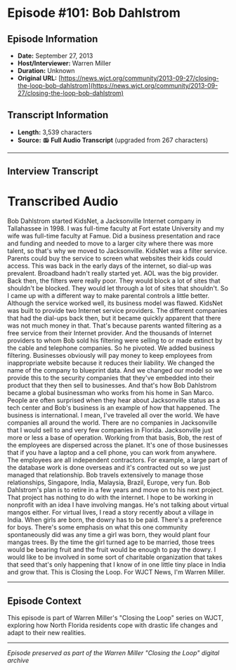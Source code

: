 # Episode #101: Bob Dahlstrom



## Episode Information

- **Date:** September 27, 2013
- **Host/Interviewer:** Warren Miller
- **Duration:** Unknown
- **Original URL:** [https://news.wjct.org/community/2013-09-27/closing-the-loop-bob-dahlstrom](https://news.wjct.org/community/2013-09-27/closing-the-loop-bob-dahlstrom)

## Transcript Information

- **Length:** 3,539 characters
- **Source:** 📻 **Full Audio Transcript** (upgraded from 267 characters)

---

## Interview Transcript

# Transcribed Audio
Bob Dahlstrom started KidsNet, a Jacksonville Internet company in Tallahassee in 1998. I was full-time faculty at Fort estate University and my wife was full-time faculty at Famue. Did a business presentation and race and funding and needed to move to a larger city where there was more talent, so that's why we moved to Jacksonville. KidsNet was a filter service. Parents could buy the service to screen what websites their kids could access. This was back in the early days of the internet, so dial-up was prevalent. Broadband hadn't really started yet. AOL was the big provider. Back then, the filters were really poor. They would block a lot of sites that shouldn't be blocked. They would let through a lot of sites that shouldn't. So I came up with a different way to make parental controls a little better. Although the service worked well, its business model was flawed. KidsNet was built to provide two Internet service providers. The different companies that had the dial-ups back then, but it became quickly apparent that there was not much money in that. That's because parents wanted filtering as a free service from their Internet provider. And the thousands of Internet providers to whom Bob sold his filtering were selling to or made extinct by the cable and telephone companies. So he pivoted. We added business filtering. Businesses obviously will pay money to keep employees from inappropriate website because it reduces their liability. We changed the name of the company to blueprint data. And we changed our model so we provide this to the security companies that they've embedded into their product that they then sell to businesses. And that's how Bob Dahlstrom became a global businessman who works from his home in San Marco. People are often surprised when they hear about Jacksonville status as a tech center and Bob's business is an example of how that happened. The business is international. I mean, I've traveled all over the world. We have companies all around the world. There are no companies in Jacksonville that I would sell to and very few companies in Florida. Jacksonville just more or less a base of operation. Working from that basis, Bob, the rest of the employees are dispersed across the planet. It's one of those businesses that if you have a laptop and a cell phone, you can work from anywhere. The employees are all independent contractors. For example, a large part of the database work is done overseas and it's contracted out so we just managed that relationship. Bob travels extensively to manage those relationships, Singapore, India, Malaysia, Brazil, Europe, very fun. Bob Dahlstrom's plan is to retire in a few years and move on to his next project. That project has nothing to do with the internet. I hope to be working in nonprofit with an idea I have involving mangas. He's not talking about virtual mangos either. For virtual lives, I read a story recently about a village in India. When girls are born, the dowry has to be paid. There's a preference for boys. There's some emphasis on what this one community spontaneously did was any time a girl was born, they would plant four mangas trees. By the time the girl turned age to be married, those trees would be bearing fruit and the fruit would be enough to pay the dowry. I would like to be involved in some sort of charitable organization that takes that seed that's only happening that I know of in one little tiny place in India and grow that. This is Closing the Loop. For WJCT News, I'm Warren Miller.

---

## Episode Context

This episode is part of Warren Miller's "Closing the Loop" series on WJCT, exploring how North Florida residents cope with drastic life changes and adapt to their new realities.



---

*Episode preserved as part of the Warren Miller "Closing the Loop" digital archive*
